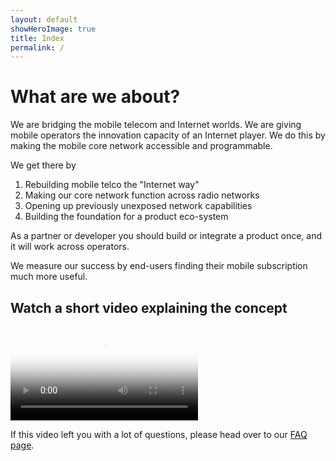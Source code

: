 ```yaml
---
layout: default
showHeroImage: true
title: Index
permalink: /
---
```


# What are we about?

We are bridging the mobile telecom and Internet worlds. We are giving mobile operators the innovation capacity of an Internet player. We do this by making the mobile core network accessible and programmable. 

We get there by 
1. Rebuilding mobile telco the "Internet way" 
2. Making our core network function across radio networks
3. Opening up previously unexposed network capabilities
4. Building the foundation for a product eco-system

As a partner or developer you should build or integrate a product once, and it will work across operators.

We measure our success by end-users finding their mobile subscription much more useful.

## Watch a short video explaining the concept
<div class="video-border">
    <video controls poster="/img/video-poster.jpg">
    <source src="/video/promo.mp4" type="video/mp4">
        Your browser does not support HTML5 video players.
    </video>
</div>

If this video left you with a lot of questions, please head over to our [FAQ page](/faq).
